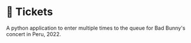 # 🐰 Tickets

A python application to enter multiple times to the queue for Bad Bunny's concert in Peru, 2022.
